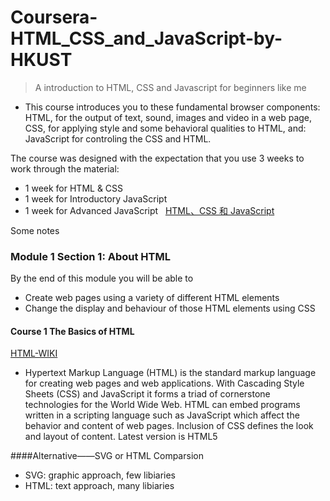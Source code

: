 # Coursera-HTML_CSS_and_JavaScript-by-HKUST
>A introduction to HTML, CSS and Javascript for beginners like me
- This course introduces you to these fundamental browser components:
HTML, for the output of text, sound, images and video in a web page,
CSS, for applying style and some behavioral qualities to HTML, and:
JavaScript for controling the CSS and HTML.

The course was designed with the expectation that you use 3 weeks to work through the material:
- 1 week for HTML & CSS
- 1 week for Introductory JavaScript
- 1 week for Advanced JavaScript
 
[HTML、CSS 和 JavaScript](https://www.coursera.org/learn/html-css-javascript/)

Some notes

### Module 1 Section 1: About HTML

By the end of this module you will be able to
- Create web pages using a variety of different HTML elements
- Change the display and behaviour of those HTML elements using CSS

#### Course 1 The Basics of HTML
[HTML-WIKI](https://en.wikipedia.org/wiki/HTML)
- Hypertext Markup Language (HTML) is the standard markup language for creating web pages and web applications. With Cascading Style Sheets (CSS) and JavaScript it forms a triad of cornerstone technologies for the World Wide Web.
HTML can embed programs written in a scripting language such as JavaScript which affect the behavior and content of web pages. Inclusion of CSS defines the look and layout of content.
Latest version is HTML5

####Alternative——SVG or HTML
Comparsion
- SVG: graphic approach, few libiaries
- HTML: text approach, many libiaries


